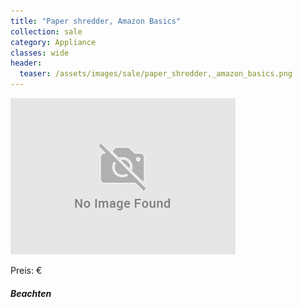 ```yaml
---
title: "Paper shredder, Amazon Basics"
collection: sale
category: Appliance
classes: wide
header: 
  teaser: /assets/images/sale/paper_shredder,_amazon_basics.png
---
```




<img src="/assets/images/sale/paper_shredder,_amazon_basics.png" alt="Paper shredder, Amazon Basics">

Preis: €

##### Beachten
